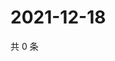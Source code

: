 # 2021-12-18

共 0 条

<!-- BEGIN WEIBO -->
<!-- 最后更新时间 Sat Dec 18 2021 15:08:49 GMT+0800 (China Standard Time) -->

<!-- END WEIBO -->
